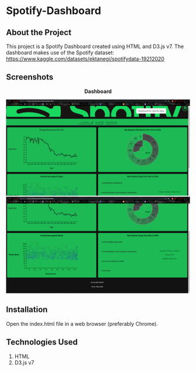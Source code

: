 # Spotify-Dashboard

## About the Project

This project is a Spotify Dashboard created using HTML and D3.js v7. The dashboard makes use of the Spotify dataset: https://www.kaggle.com/datasets/ektanegi/spotifydata-19212020


## Screenshots

<p align="center">
    <b>Dashboard</b>
</p>

<img src="SS/1.png" alt="Main">


<img src="SS/2.png" alt="Main">


## Installation

Open the index.html file in a web browser (preferably Chrome).


## Technologies Used

1. HTML
2. D3.js v7
